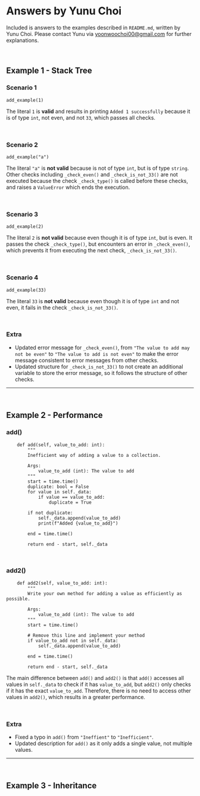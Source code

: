 # Answers by Yunu Choi

Included is answers to the examples described in `README.md`, written by Yunu Choi. Please contact Yunu via yoonwoochoi00@gmail.com for further explanations.

<br>

## Example 1 - Stack Tree

### Scenario 1

```
add_example(1)
```

The literal `1` is **valid** and results in printing `Added 1 successfully` because it is of type `int`, not even, and not `33`, which passes all checks.

<br>

### Scenario 2

```
add_example("a")
```

The literal `"a"` is **not valid** because is not of type `int`, but is of type `string`. Other checks including `_check_even()` and `_check_is_not_33()` are not executed because the check `_check_type()` is called before these checks, and raises a `ValueError` which ends the execution.

<br>

### Scenario 3

```
add_example(2)
```

The literal `2` is **not valid** because even though it is of type `int`, but is even. It passes the check `_check_type()`, but encounters an error in `_check_even()`, which prevents it from executing the next check, `_check_is_not_33()`.

<br>

### Scenario 4

```
add_example(33)
```

The literal `33` is **not valid** because even though it is of type `int` and not even, it fails in the check `_check_is_not_33()`.

<br>

### Extra

- Updated error message for `_check_even()`, from `"The value to add may not be even"` to `"The value to add is not even"` to make the error message consistent to error messages from other checks.
- Updated structure for `_check_is_not_33()` to not create an additional variable to store the error message, so it follows the structure of other checks.

---

<br>

## Example 2 - Performance

### add()

```
    def add(self, value_to_add: int):
        """
        Inefficient way of adding a value to a collection.

        Args:
            value_to_add (int): The value to add
        """
        start = time.time()
        duplicate: bool = False
        for value in self._data:
            if value == value_to_add:
                duplicate = True

        if not duplicate:
            self._data.append(value_to_add)
            print(f"Added {value_to_add}")

        end = time.time()

        return end - start, self._data
```

<br>

### add2()

```
    def add2(self, value_to_add: int):
        """
        Write your own method for adding a value as efficiently as possible.

        Args:
            value_to_add (int): The value to add
        """
        start = time.time()

        # Remove this line and implement your method
        if value_to_add not in self._data:
            self._data.append(value_to_add)

        end = time.time()

        return end - start, self._data
```

The main difference between `add()` and `add2()` is that `add()` accesses all values in `self._data` to check if it has `value_to_add`, but `add2()` only checks if it has the exact `value_to_add`. Therefore, there is no need to access other values in `add2()`, which results in a greater performance.

<br>

### Extra

- Fixed a typo in `add()` from `"Ineffient"` to `"Inefficient"`.
- Updated description for `add()` as it only adds a single value, not multiple values.

---

<br>

## Example 3 - Inheritance
